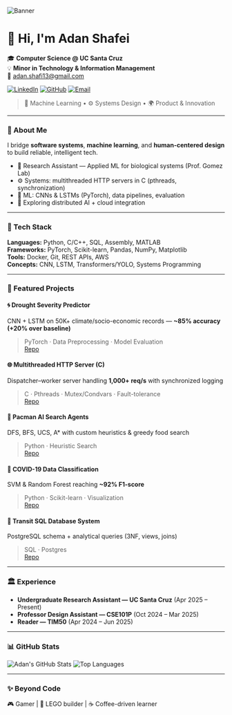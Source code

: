 ![Banner](https://capsule-render.vercel.app/api?type=rect&color=0:0f2027,100:203a43&height=100&section=header&text=Adan%20Shafei%20|%20Software%20%26%20ML%20Engineer&fontColor=ffffff&fontSize=30&fontAlignY=40)

# 👋 Hi, I'm Adan Shafei

🎓 **Computer Science @ UC Santa Cruz**  
💡 **Minor in Technology & Information Management**  
📧 [adan.shafi13@gmail.com](mailto:adan.shafi13@gmail.com)

[![LinkedIn](https://img.shields.io/badge/LinkedIn-AdanShafei-blue?style=flat&logo=linkedin)](https://linkedin.com/in/adan-shafei)
[![GitHub](https://img.shields.io/badge/GitHub-AdanShafei-black?style=flat&logo=github)](https://github.com/AdanShafei)
[![Email](https://img.shields.io/badge/Email-adan.shafi13@gmail.com-red?style=flat&logo=gmail)](mailto:adan.shafi13@gmail.com)

> 🧠 Machine Learning • ⚙️ Systems Design • 🌍 Product & Innovation

---

### 🧠 About Me
I bridge **software systems**, **machine learning**, and **human-centered design** to build reliable, intelligent tech.

- 🔬 Research Assistant — Applied ML for biological systems (Prof. Gomez Lab)  
- ⚙️ Systems: multithreaded HTTP servers in C (pthreads, synchronization)  
- 🤖 ML: CNNs & LSTMs (PyTorch), data pipelines, evaluation  
- 🌱 Exploring distributed AI + cloud integration

---

### 🧰 Tech Stack
**Languages:** Python, C/C++, SQL, Assembly, MATLAB  
**Frameworks:** PyTorch, Scikit-learn, Pandas, NumPy, Matplotlib  
**Tools:** Docker, Git, REST APIs, AWS  
**Concepts:** CNN, LSTM, Transformers/YOLO, Systems Programming

---

### 🚀 Featured Projects
#### 🌀 Drought Severity Predictor
CNN + LSTM on 50K+ climate/socio-economic records — **~85% accuracy (+20% over baseline)**  
> PyTorch · Data Preprocessing · Model Evaluation  
[Repo](#)

#### 🌐 Multithreaded HTTP Server (C)
Dispatcher–worker server handling **1,000+ req/s** with synchronized logging  
> C · Pthreads · Mutex/Condvars · Fault-tolerance  
[Repo](#)

#### 🧭 Pacman AI Search Agents
DFS, BFS, UCS, A* with custom heuristics & greedy food search  
> Python · Heuristic Search  
[Repo](#)

#### 🧬 COVID-19 Data Classification
SVM & Random Forest reaching **~92% F1-score**  
> Python · Scikit-learn · Visualization  
[Repo](#)

#### 🧩 Transit SQL Database System
PostgreSQL schema + analytical queries (3NF, views, joins)  
> SQL · Postgres  
[Repo](#)

---

### 🏛 Experience
- **Undergraduate Research Assistant — UC Santa Cruz** (Apr 2025 – Present)  
- **Professor Design Assistant — CSE101P** (Oct 2024 – Mar 2025)  
- **Reader — TIM50** (Apr 2024 – Jun 2025)

---

### 📊 GitHub Stats
![Adan's GitHub Stats](https://github-readme-stats.vercel.app/api?username=AdanShafei&show_icons=true&theme=tokyonight&count_private=true)
![Top Languages](https://github-readme-stats.vercel.app/api/top-langs/?username=AdanShafei&layout=compact&theme=tokyonight)

---

### ✨ Beyond Code
🎮 Gamer | 🧱 LEGO builder | ☕ Coffee-driven learner
